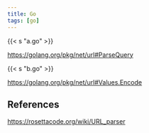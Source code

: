 ```yaml
---
title: Go
tags: [go]
---
```


{{< s "a.go" >}}

<https://golang.org/pkg/net/url#ParseQuery>

{{< s "b.go" >}}

<https://golang.org/pkg/net/url#Values.Encode>

## References

<https://rosettacode.org/wiki/URL_parser>
